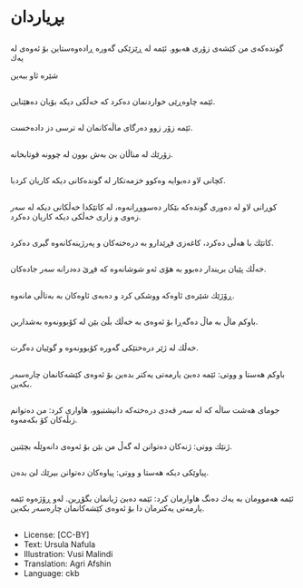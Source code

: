 # بڕیاردان

##
گوندەكەی من كێشەی زۆری هەبوو. ئێمە لە ڕێزێكی گەورە ڕادەوەستاین بۆ ئەوەی لە یەك

شێرە ئاو ببەین

##
ئێمە چاوەڕێی خواردنمان دەكرد كە خەڵكی دیكە بۆیان دەهێناین.

##
ئێمە زۆر زوو دەرگای ماڵەكانمان لە ترسی دز دادەخست.

##
زۆرێك لە مناڵان بێ بەش بوون لە چوونە قوتابخانە.

##
كچانی لاو دەبوایە وەكوو خزمەتكار لە گوندەكانی دیكە كاریان كردبا.

##
كوڕانی لاو لە دەوری گوندەكە بێكار دەسووڕانەوە، لە كاتێكدا خەڵكانی دیكە لە سەر زەوی و زاری خەڵكی دیكە كاریان دەكرد.

##
كاتێك با هەڵی دەكرد، كاغەزی فڕێدارو بە درەختەكان و پەرژینەكانەوە گیری دەكرد.

##
خەڵك پێیان بریندار دەبوو بە هۆی ئەو شوشانەوە كە فڕێ دەدرانە سەر جادەكان.

##
ڕۆژێك شێرەی ئاوەكە ووشكی كرد و دەبەی ئاوەكان بە بەتاڵی مانەوە.

##
باوكم ماڵ بە ماڵ دەگەڕا بۆ ئەوەی بە خەڵك بڵێ بێن لە كۆبوونەوە بەشداربن.

##
خەڵك لە ژێر درەختێكی گەورە كۆبوونەوە و گوێیان دەگرت.

##
باوكم هەستا و ووتی: ئێمە دەبێ یارمەتی یەكتر بدەین بۆ ئەوەی كێشەكانمان چارەسەر بكەین.

##
جومای هەشت ساڵە كە لە سەر قەدی درەختەكە دانیشتبوو، هاواری كرد: من دەتوانم زبڵەكان كۆ بكەمەوە.

##
ژنێك ووتی: ژنەكان دەتوانن لە گەڵ من بێن بۆ ئەوەی دانەوێڵە بچێنین.

##
پیاوێكی دیكە هەستا و ووتی: پیاوەكان دەتوانن بیرێك لێ بدەن.

##
ئێمە هەموومان بە یەك دەنگ هاوارمان كرد: ئێمە دەبێ ژیانمان بگۆڕین. لەو ڕۆژەوە ئێمە یارمەتی یەكترمان دا بۆ ئەوەی كێشەكانمان چارەسەر بكەین.

##
* License: [CC-BY]
* Text: Ursula Nafula
* Illustration: Vusi Malindi
* Translation: Agri Afshin
* Language: ckb
